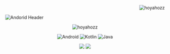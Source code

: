<p align="right"> <img src="https://komarev.com/ghpvc/?username=hoyahozz" alt="hoyahozz" /> </p>

![Andorid Header](https://user-images.githubusercontent.com/85336456/174700400-215af375-9fa9-40cc-95d1-05c9cd5ffe2e.png)

<p align="center">
  <img src="https://github-readme-stats.vercel.app/api?username=hoyahozz&show_icons=true" alt="hoyahozz" />
</p>

<p align="center">
<img alt="Android" src ="https://img.shields.io/badge/Android-3DDC84.svg?&style=for-the-badge&logo=Android&logoColor=white"/>
<img alt="Kotlin" src ="https://img.shields.io/badge/Kotlin-7F52FF.svg?&style=for-the-badge&logo=Kotlin&logoColor=white"/>
<img alt="Java" src ="https://img.shields.io/badge/Java-FF0000.svg?&style=for-the-badge&logo=Java&logoColor=black"/>
</p>

<p align="center">
  <a href="https://velog.io/@hoyaho"><img src="https://img.shields.io/badge/Tech%20Blog-11B48A?style=flat-square&logo=Vimeo&logoColor=white&link=https://velog.io/@hoyaho"/></a>
  <a href="mailto:sports7744@gmail.com"><img src="https://img.shields.io/badge/Gmail-d14836?style=flat-square&logo=Gmail&logoColor=white&link=sports77440@gmail.com"/></a>
 </p>
